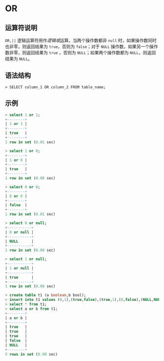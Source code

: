 # **OR**

## **运算符说明**

`OR,||` 逻辑运算符用作*逻辑或*运算。当两个操作数都非 `null` 时，如果操作数同时也非零，则返回结果为 `true`，否则为 `false`；对于 `NULL` 操作数，如果另一个操作数非零，则返回结果为 `true`
，否则为 `NULL`；如果两个操作数都为 `NULL`，则返回结果为 `NULL`。

## **语法结构**

```
> SELECT column_1 OR column_2 FROM table_name;
```

## **示例**

```sql
> select 1 or 1;
+--------+
| 1 or 1 |
+--------+
| true   |
+--------+
1 row in set (0.01 sec)

> select 1 or 0;
+--------+
| 1 or 0 |
+--------+
| true   |
+--------+
1 row in set (0.00 sec)

> select 0 or 0;
+--------+
| 0 or 0 |
+--------+
| false  |
+--------+
1 row in set (0.01 sec)

> select 0 or null;
+-----------+
| 0 or null |
+-----------+
| NULL      |
+-----------+
1 row in set (0.00 sec)

> select 1 or null;
+-----------+
| 1 or null |
+-----------+
| true      |
+-----------+
1 row in set (0.00 sec)
```

```sql
> create table t1 (a boolean,b bool);
> insert into t1 values (0,1),(true,false),(true,1),(0,false),(NULL,NULL);
> select * from t1;
> select a or b from t1;
+--------+
| a or b |
+--------+
| true   |
| true   |
| true   |
| false  |
| NULL   |
+--------+
5 rows in set (0.00 sec)
```
